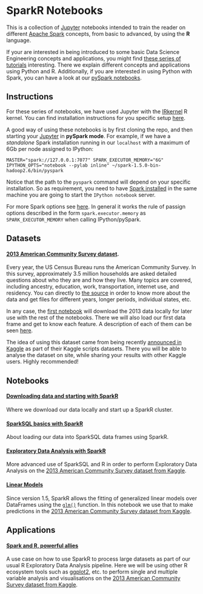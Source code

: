 # SparkR Notebooks  

This is a collection of [Jupyter](https://jupyter.org/) 
notebooks intended to train the reader on different [Apache Spark](http://spark.apache.org/) concepts, from 
basic to advanced, by using the **R** language.  

If your are interested in being introduced to some basic Data Science Engineering concepts and applications, you might find [these series of tutorials](https://github.com/jadianes/data-science-your-way) interesting. There we explain different concepts and applications 
using Python and R. Additionally, if you are interested in using Python with Spark, you can have a look at our [pySpark notebooks]().    

## Instructions  

For these series of notebooks, we have used Jupyter with the [IRkernel](http://irkernel.github.io/) R kernel. You can find 
installation instructions for you specific setup [here](http://irkernel.github.io/installation/).  

A good way of using these notebooks is by first cloning the repo, and then 
starting your [Jupyter](https://jupyter.org/) in **pySpark mode**. For example, 
if we have a *standalone* Spark installation running in our `localhost` with a 
maximum of 6Gb per node assigned to IPython:  

    MASTER="spark://127.0.0.1:7077" SPARK_EXECUTOR_MEMORY="6G" IPYTHON_OPTS="notebook --pylab inline" ~/spark-1.5.0-bin-hadoop2.6/bin/pyspark

Notice that the path to the `pyspark` command will depend on your specific 
installation. So as requirement, you need to have
[Spark installed](https://spark.apache.org/docs/latest/index.html) in 
the same machine you are going to start the `IPython notebook` server.     

For more Spark options see [here](https://spark.apache.org/docs/latest/spark-standalone.html). In general it works the rule of passign options 
described in the form `spark.executor.memory` as `SPARK_EXECUTOR_MEMORY` when
calling IPython/pySpark.   


## Datasets  

#### [2013 American Community Survey dataset](http://www.census.gov/programs-surveys/acs/data/summary-file.html).  

Every year, the US Census Bureau runs the American Community Survey. In this survey, approximately 3.5 million 
households are asked detailed questions about who they are and how they live. Many topics are covered, including 
ancestry, education, work, transportation, internet use, and residency. You can directly to 
[the source](http://www.census.gov/programs-surveys/acs/data/summary-file.html) 
in order to know more about the data and get files for different years, longer periods, individual states, etc. 

In any case, the [first notebook](https://github.com/jadianes/spark-r-notebooks/blob/ma≈ster/notebooks/nb1-spark-sql-basics/nb1-spark-sql-basics.ipynb) 
will download the 2013 data locally for later use with the rest of the notebooks. 
There we will also load our first data frame and get to know each feature. A description of each of them can be 
seen [here](http://www2.census.gov/programs-surveys/acs/tech_docs/pums/data_dict/PUMSDataDict13.txt).  

The idea of using this dataset came from being recently [announced in Kaggle](https://www.kaggle.com/c/2013-american-community-survey)
 as part of their Kaggle scripts datasets. There you will be able to analyse the dataset on site, while sharing your results with other Kaggle
users. Highly recommended!  

## Notebooks  

#### [Downloading data and starting with SparkR](https://github.com/jadianes/spark-r-notebooks/blob/master/notebooks/nb0-starting-up/nb0-starting-up.ipynb)  

Where we download our data locally and start up a SparkR cluster.  

#### [SparkSQL basics with SparkR](https://github.com/jadianes/spark-r-notebooks/blob/ma≈ster/notebooks/nb1-spark-sql-basics/nb1-spark-sql-basics.ipynb)  

About loading our data into SparkSQL data frames using SparkR.  

#### [Exploratory Data Analysis with SparkR](https://github.com/jadianes/spark-r-notebooks/blob/master/notebooks/nb2-spark-sql-eda/nb2-spark-sql-eda.ipynb)

More advanced use of SparkSQL and R in order to perform Exploratory Data Analysis on the [2013 American Community Survey dataset from Kaggle](https://www.kaggle.com/c/2013-american-community-survey).    

#### [Linear Models](https://github.com/jadianes/spark-r-notebooks/blob/master/nb3-linear-models/notebooks/nb3-linear-models.ipynb)  

Since version 1.5, SparkR allows the fitting of generalized linear models over DataFrames using the [`glm()`](http://spark.apache.org/docs/latest/api/R/glm.html) function. In this notebook we use that to make predictions in the [2013 American Community Survey dataset from Kaggle](https://www.kaggle.com/c/2013-american-community-survey). 

## Applications  

#### [Spark and R, powerful allies](https://github.com/jadianes/spark-r-notebooks/blob/master/applications/spark-and-r-powerful-allies.ipynb)  

A use case on how to use SparkR to process large datasets as part of our usual R Exploratory Data Analysis pipeline. Here we will be using other R ecosystem tools such as [ggplot2](http://ggplot2.org/), etc. to perform single and multiple variable analysis and visualisations on the [2013 American Community Survey dataset from Kaggle](https://www.kaggle.com/c/2013-american-community-survey). 



